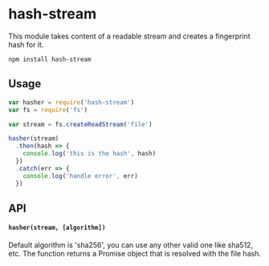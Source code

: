 # hash-stream

This module takes content of a readable stream
and creates a fingerprint hash for it.

```
npm install hash-stream
```

## Usage

``` js
var hasher = require('hash-stream')
var fs = require('fs')

var stream = fs.createReadStream('file')

hasher(stream)
  .then(hash => {
    console.log('this is the hash', hash)
  })
  .catch(err => {
    console.log('handle error', err)
  })
```

## API
#### `hasher(stream, [algorithm])`
Default algorithm is 'sha256', you can use any other valid one like sha512, etc.
The function returns a Promise object that is resolved with the file hash.
